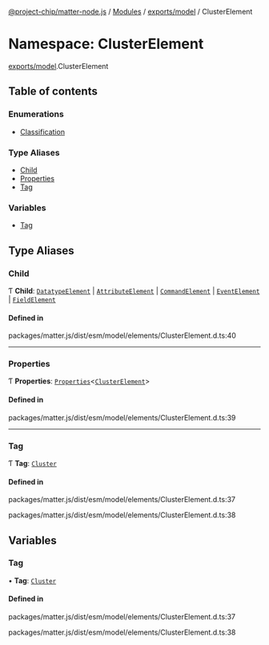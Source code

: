 [@project-chip/matter-node.js](../README.md) / [Modules](../modules.md) / [exports/model](exports_model.md) / ClusterElement

# Namespace: ClusterElement

[exports/model](exports_model.md).ClusterElement

## Table of contents

### Enumerations

- [Classification](../enums/exports_model.ClusterElement.Classification.md)

### Type Aliases

- [Child](exports_model.ClusterElement.md#child)
- [Properties](exports_model.ClusterElement.md#properties)
- [Tag](exports_model.ClusterElement.md#tag)

### Variables

- [Tag](exports_model.ClusterElement.md#tag-1)

## Type Aliases

### Child

Ƭ **Child**: [`DatatypeElement`](../interfaces/exports_model.DatatypeElement-1.md) \| [`AttributeElement`](../interfaces/exports_model.AttributeElement-1.md) \| [`CommandElement`](../interfaces/exports_model.CommandElement-1.md) \| [`EventElement`](../interfaces/exports_model.EventElement-1.md) \| [`FieldElement`](../interfaces/exports_model.FieldElement-1.md)

#### Defined in

packages/matter.js/dist/esm/model/elements/ClusterElement.d.ts:40

___

### Properties

Ƭ **Properties**: [`Properties`](exports_model.BaseElement.md#properties)\<[`ClusterElement`](../interfaces/exports_model.ClusterElement-1.md)\>

#### Defined in

packages/matter.js/dist/esm/model/elements/ClusterElement.d.ts:39

___

### Tag

Ƭ **Tag**: [`Cluster`](../enums/exports_model.ElementTag.md#cluster)

#### Defined in

packages/matter.js/dist/esm/model/elements/ClusterElement.d.ts:37

packages/matter.js/dist/esm/model/elements/ClusterElement.d.ts:38

## Variables

### Tag

• **Tag**: [`Cluster`](../enums/exports_model.ElementTag.md#cluster)

#### Defined in

packages/matter.js/dist/esm/model/elements/ClusterElement.d.ts:37

packages/matter.js/dist/esm/model/elements/ClusterElement.d.ts:38
